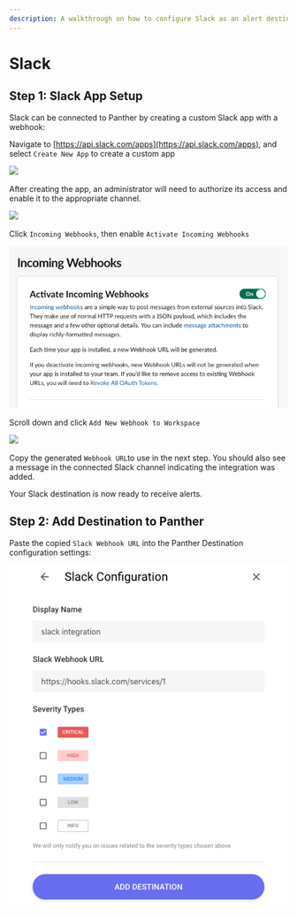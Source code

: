 ```yaml
---
description: A walkthrough on how to configure Slack as an alert destination
---
```


# Slack

## Step 1: Slack App Setup

Slack can be connected to Panther by creating a custom Slack app with a webhook:

Navigate to [https://api.slack.com/apps](https://api.slack.com/apps), and select `Create New App` to create a custom app

![](../.gitbook/assets/screen-shot-2019-10-22-at-8.05.14-am.png)

After creating the app, an administrator will need to authorize its access and enable it to the appropriate channel.

![](../.gitbook/assets/screen-shot-2019-10-22-at-8.05.45-am.png)

Click `Incoming Webhooks`, then enable `Activate Incoming Webhooks`

![](../.gitbook/assets/screen-shot-2019-10-22-at-8.05.56-am%20%281%29.png)

Scroll down and click `Add New Webhook to Workspace`

![](../.gitbook/assets/screen-shot-2020-01-21-at-4.02.54-pm.png)

Copy the generated `Webhook URL`to use in the next step. You should also see a message in the connected Slack channel indicating the integration was added.

Your Slack destination is now ready to receive alerts.

## Step 2: Add Destination to Panther

Paste the copied `Slack Webhook URL` into the Panther Destination configuration settings:

![](../.gitbook/assets/screen-shot-2019-10-21-at-8.16.32-am%20%281%29.png)

